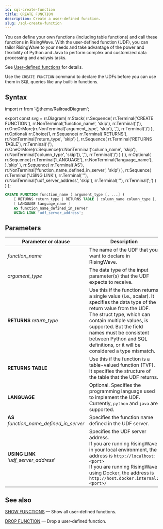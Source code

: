 ```yaml
---
id: sql-create-function
title: CREATE FUNCTION
description: Create a user-defined function.
slug: /sql-create-function
---
```


<head>
  <link rel="canonical" href="https://docs.risingwave.com/docs/current/sql-create-function/" />
</head>

You can define your own functions (including table functions) and call these functions in RisingWave. With the user-defined function (UDF), you can tailor RisingWave to your needs and take advantage of the power and flexibility of Python and Java to perform complex and customized data processing and analysis tasks.

See [User-defined functions](/sql/udf/user-defined-functions.md) for details.

Use the `CREATE FUNCTION` command to declare the UDFs before you can use them in SQL queries like any built-in functions.

## Syntax

<Tabs>
<TabItem value="diagram" label="Diagram">

import rr from '@theme/RailroadDiagram';

export const svg = rr.Diagram(
rr.Stack(
rr.Sequence(
rr.Terminal('CREATE FUNCTION'),
rr.NonTerminal('function_name', 'skip'),
rr.Terminal('('),
rr.OneOrMore(rr.NonTerminal('argument_type', 'skip'), ','),
rr.Terminal(')')
),
rr.Optional(
rr.Choice(1,
rr.Sequence(
rr.Terminal('RETURNS'),
rr.NonTerminal('return_type', 'skip')
),
rr.Sequence(
rr.Terminal('RETURNS TABLE'),
rr.Terminal('('),
rr.OneOrMore(rr.Sequence(rr.NonTerminal('column_name', 'skip'), rr.NonTerminal('column_type', 'skip')), ','),
rr.Terminal(')')
)
)
),
rr.Optional(
rr.Sequence(
rr.Terminal('LANGUAGE'),
rr.NonTerminal('language_name'),
),'skip'
),
rr.Sequence(
rr.Terminal('AS'),
rr.NonTerminal('function_name_defined_in_server', 'skip')
),
rr.Sequence(
rr.Terminal('USING LINK'),
rr.Terminal('\''),
rr.NonTerminal('udf_server_address', 'skip'),
rr.Terminal('\''),
rr.Terminal(';')
)
)
);

<Drawer SVG={svg} />

</TabItem>

<TabItem value="code" label="Code">

```sql
CREATE FUNCTION function_name ( argument_type [, ...] )
    [ RETURNS return_type | RETURNS TABLE ( column_name column_type [, ...] ) ]
    [ LANGUAGE language_name ]
    AS function_name_defined_in_server
    USING LINK 'udf_server_address';
```

</TabItem>

</Tabs>

## Parameters

| Parameter or clause                      | Description                                                                                                                                                                                                                                                                                                              |
| ---------------------------------------- | ------------------------------------------------------------------------------------------------------------------------------------------------------------------------------------------------------------------------------------------------------------------------------------------------------------------------ |
| _function_name_                          | The name of the UDF that you want to declare in RisingWave.                                                                                                                                                                                                                                                              |
| _argument_type_                          | The data type of the input parameter(s) that the UDF expects to receive.                                                                                                                                                                                                                                                 |
| **RETURNS** _return_type_                | Use this if the function returns a single value (i.e., scalar). It specifies the data type of the return value from the UDF.<br />The struct type, which can contain multiple values, is supported. But the field names must be consistent between Python and SQL definitions, or it will be considered a type mismatch. |
| **RETURNS TABLE**                        | Use this if the function is a table-valued function (TVF). It specifies the structure of the table that the UDF returns.                                                                                                                                                                                                 |
| **LANGUAGE**                             | Optional. Specifies the programming language used to implement the UDF. <br/> Currently, `python` and `java` are supported.                                                                                                                                                                                              |
| **AS** _function_name_defined_in_server_ | Specifies the function name defined in the UDF server.                                                                                                                                                                                                                                                                   |
| **USING LINK** '_udf_server_address_'    | Specifies the UDF server address. <br/>If you are running RisingWave in your local environment, the address is `http://localhost:<port>` <br/> If you are running RisingWave using Docker, the address is `http://host.docker.internal:<port>/`                                                                          |

## See also

[SHOW FUNCTIONS](/sql/commands/sql-show-functions.md) — Show all user-defined functions.

[DROP FUNCTION](/sql/commands/sql-drop-function.md) — Drop a user-defined function.
